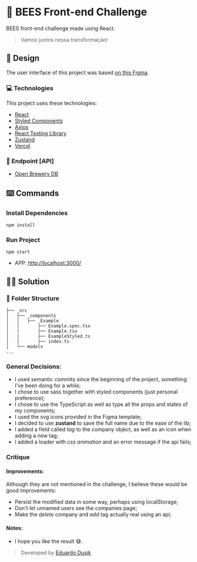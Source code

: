 # 🐝 BEES Front-end Challenge

BEES front-end challenge made using React.

> Vamos juntos nessa transformação!

## 🎨 Design

The user interface of this project was based [on this Figma](https://www.figma.com/file/uFEUiFI47Ap1wSfWaEHSnI/BEES-front-end-challenge?node-id=0%3A1 "on this Figma").

### 💻 Technologies

This project uses these technologies:

- [React](https://reactjs.org/)
- [Styled Components](https://styled-components.com/)
- [Axios](https://github.com/axios/axios)
- [React Testing Library](https://testing-library.com/docs/react-testing-library/intro/)
- [Zustand](https://github.com/pmndrs/zustand)
- [Vercel](https://vercel.com/)

### 🔗 Endpoint [API]

- [Open Brewery DB](https://www.openbrewerydb.org/documentation)

## ⌨️ Commands

### Install Dependencies

```npm
npm install
```

### Run Project

```npm
npm start
```

- APP: [http://localhost:3000/](http://localhost:3000/ "localhost")

## 👨‍💻 Solution

### 📁 Folder Structure

```
├── _src
│   ├── _components
│   │   ├── _Example
│   |       ├── Example.spec.tsx
│   |       ├── Example.tsx
│   |       ├── ExampleStyled.ts
│   |       ├── index.ts
│   └── models
...
```

### General Decisions:

- I used semantic commits since the beginning of the project, something I've been doing for a while;
- I chose to use sass together with styled components (just personal preference);
- I chose to use the TypeScript as well as type all the props and states of my components;
- I used the svg icons provided in the Figma template;
- I decided to use **zustand** to save the full name due to the ease of the lib;
- I added a field called _tag_ to the company object, as well as an icon when adding a new tag;
- I added a loader with _css animation_ and an error message if the api fails;

### Critique

#### Improvements:

Although they are not mentioned in the challenge, I believe these would be good improvements:

- Persist the modified data in some way, perhaps using localStorage;
- Don't let unnamed users see the companies page;
- Make the _delete_ company and _add_ tag actually real using an api;

#### Notes:

- I hope you like the result 😅.

> Developed by <a href="https://www.linkedin.com/in/eduardo-dos-santos-dusik-095100120/" target="_blank">Eduardo Dusik</a>
